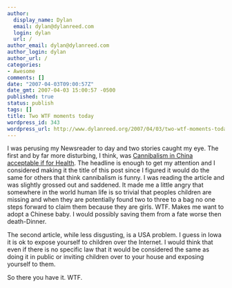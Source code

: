 ```yaml
---
author:
  display_name: Dylan
  email: dylan@dylanreed.com
  login: dylan
  url: /
author_email: dylan@dylanreed.com
author_login: dylan
author_url: /
categories:
- Awesome
comments: []
date: "2007-04-03T09:00:57Z"
date_gmt: 2007-04-03 15:00:57 -0500
published: true
status: publish
tags: []
title: Two WTF moments today
wordpress_id: 343
wordpress_url: http://www.dylanreed.org/2007/04/03/two-wtf-moments-today/
---
```


I was perusing my Newsreader to day and two stories caught my eye. The first and by far more disturbing, I think, was [Cannibalism in China acceptable if for Health][1]. The headline is enough to get my attention and I considered making it the title of this post since I figured it would do the same for others that think cannibalism is funny. I was reading the article and was slightly grossed out and saddened. It made me a little angry that somewhere in the world human life is so trivial that peoples children are missing and when they are potentially found two to three to a bag no one steps forward to claim them because they are girls. WTF. Makes me want to adopt a Chinese baby. I would possibly saving them from a fate worse then death-Dinner.

   [1]: http://www.weirdasianews.com/2007/04/02/cannibalism-in-china-acceptable-if-for-health/

The second article, while less disgusting, is a USA problem. I guess in Iowa it is ok to expose yourself to children over the Internet. I would think that even if there is no specific law that it would be considered the same as doing it in public or inviting children over to your house and exposing yourself to them. 

So there you have it. WTF.
